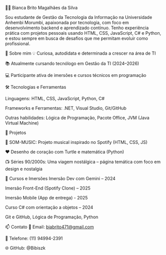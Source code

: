 👩‍💻 Bianca Brito Magalhães da Silva


Sou estudante de Gestão da Tecnologia da Informação na Universidade Anhembi Morumbi, apaixonada por tecnologia, com foco em desenvolvimento backend e aprendizado contínuo. Tenho experiência prática com projetos pessoais usando HTML, CSS, JavaScript, C# e Python, e estou sempre em busca de desafios que me permitam evoluir como profissional.


🚀 Sobre mim
💡 Curiosa, autodidata e determinada a crescer na área de TI


📚 Atualmente cursando tecnólogo em Gestão da TI (2024–2026)

💻 Participante ativa de imersões e cursos técnicos em programação


🛠️ Tecnologias e Ferramentas

Linguagens: HTML, CSS, JavaScript, Python, C#

Frameworks e Ferramentas: .NET, Visual Studio, Git/GitHub

Outras habilidades: Lógica de Programação, Pacote Office, JVM (Java Virtual Machine)


📂 Projetos

🎵 SOM-MUSIC: Projeto musical inspirado no Spotify (HTML, CSS, JS)

❤️ Desenho de coração com Turtle e matemática (Python)

📺 Séries 90/2000s: Uma viagem nostálgica – página temática com foco em design e nostalgia


📜 Cursos e Imersões
Imersão Dev com Gemini – 2024

Imersão Front-End (Spotify Clone) – 2025

Imersão Mobile (App de entrega) - 2025

Curso C# com orientação a objetos – 2024

Git e GitHub, Lógica de Programação, Python


📫 Contato
📧 Email: biabrito471@gmail.com

📱 Telefone: (11) 94994-2391

🌐 GitHub: @Bibiszk
